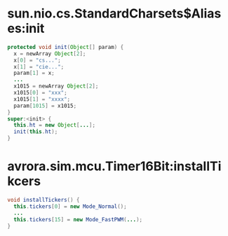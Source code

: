 # sun.nio.cs.StandardCharsets$Aliases:init
```Java
protected void init(Object[] param) {
  x = newArray Object[2];
  x[0] = "cs...";
  x[1] = "cie...";
  param[1] = x;
  ...
  x1015 = newArray Object[2];
  x1015[0] = "xxx";
  x1015[1] = "xxxx";
  param[1015] = x1015;
}
super:<init> {
  this.ht = new Object[...];
  init(this.ht);
}
```
# avrora.sim.mcu.Timer16Bit:installTikcers
```java
void installTickers() {
  this.tickers[0] = new Mode_Normal();
  ...
  this.tickers[15] = new Mode_FastPWM(...);
}
```
